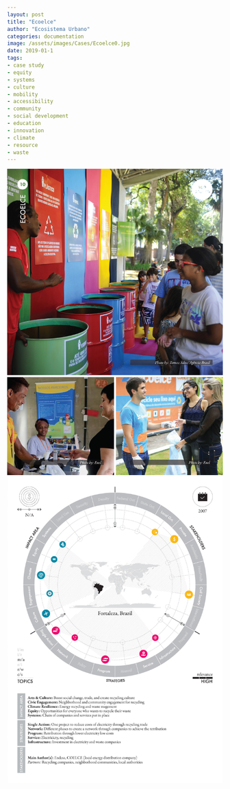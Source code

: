 ```yaml
---
layout: post
title: "Ecoelce"
author: "Ecosistema Urbano"
categories: documentation
image: /assets/images/Cases/Ecoelce0.jpg
date: 2019-01-1
tags:
- case study
- equity
- systems
- culture
- mobility
- accessibility
- community
- social development
- education
- innovation
- climate
- resource
- waste
---
```


![Ecoelce0](/assets/images/Cases/Ecoelce0.jpg)
![Ecoelce1](/assets/images/Cases/Ecoelce1.jpg)
